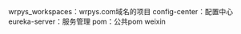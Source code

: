 wrpys_workspaces：wrpys.com域名的项目
    config-center：配置中心
    eureka-server：服务管理
    pom：公共pom
    weixin